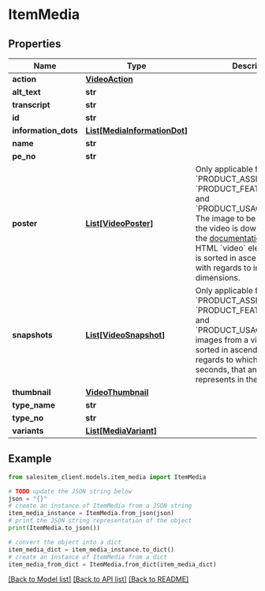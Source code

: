 # ItemMedia


## Properties

Name | Type | Description | Notes
------------ | ------------- | ------------- | -------------
**action** | [**VideoAction**](VideoAction.md) |  | [optional] 
**alt_text** | **str** |  | [optional] 
**transcript** | **str** |  | [optional] 
**id** | **str** |  | [optional] 
**information_dots** | [**List[MediaInformationDot]**](MediaInformationDot.md) |  | [optional] 
**name** | **str** |  | [optional] 
**pe_no** | **str** |  | [optional] 
**poster** | [**List[VideoPoster]**](VideoPoster.md) | Only applicable for types &#x60;PRODUCT_ASSEMBLY_VIDEO&#x60;, &#x60;PRODUCT_FEATURE_VIDEO&#x60; and &#x60;PRODUCT_USAGE_VIDEO&#x60;. The image to be shown while the video is downloading, see the [documentation](https://developer.mozilla.org/en-US/docs/Web/HTML/Element/video) for the HTML &#x60;video&#x60; element. The list is sorted in ascending order with regards to image dimensions. | [optional] 
**snapshots** | [**List[VideoSnapshot]**](VideoSnapshot.md) | Only applicable for types &#x60;PRODUCT_ASSEMBLY_VIDEO&#x60;, &#x60;PRODUCT_FEATURE_VIDEO&#x60; and &#x60;PRODUCT_USAGE_VIDEO&#x60;. Still images from a video. The list is sorted in ascending order with regards to which frame, in seconds, that an image represents in the video. | [optional] 
**thumbnail** | [**VideoThumbnail**](VideoThumbnail.md) |  | [optional] 
**type_name** | **str** |  | [optional] 
**type_no** | **str** |  | [optional] 
**variants** | [**List[MediaVariant]**](MediaVariant.md) |  | [optional] 

## Example

```python
from salesitem_client.models.item_media import ItemMedia

# TODO update the JSON string below
json = "{}"
# create an instance of ItemMedia from a JSON string
item_media_instance = ItemMedia.from_json(json)
# print the JSON string representation of the object
print(ItemMedia.to_json())

# convert the object into a dict
item_media_dict = item_media_instance.to_dict()
# create an instance of ItemMedia from a dict
item_media_from_dict = ItemMedia.from_dict(item_media_dict)
```
[[Back to Model list]](../README.md#documentation-for-models) [[Back to API list]](../README.md#documentation-for-api-endpoints) [[Back to README]](../README.md)


